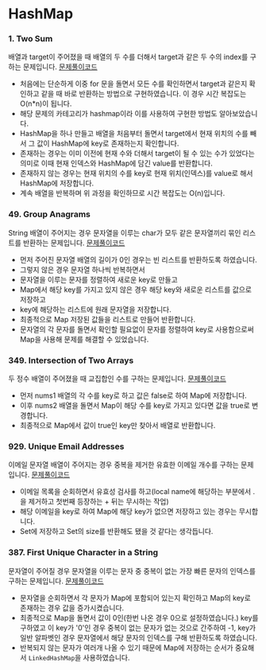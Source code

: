 # HashMap

### 1. Two Sum
배열과 target이 주어졌을 때 배열의 두 수를 더해서 target과 같은 두 수의 index를 구하는 문제입니다.
[문제풀이코드](https://github.com/hanbee1005/AlgorithmStudy/blob/master/Leetcode/202301/TwoSum_1.java)
- 처음에는 단순하게 이중 for 문을 돌면서 모든 수를 확인하면서 target과 같은지 확인하고 같을 때 바로 반환하는 방법으로 구현하였습니다. 이 경우 시간 복잡도는 O(n*n)이 됩니다.
- 해당 문제의 카테고리가 hashmap이라 이를 사용하여 구현한 방법도 알아보았습니다.
- HashMap을 하나 만들고 배열을 처음부터 돌면서 target에서 현재 위치의 수를 빼서 그 값이 HashMap에 key로 존재하는지 확인합니다.
- 존재하는 경우는 이미 이전에 현재 수와 더해서 target이 될 수 있는 수가 있었다는 의미로 이때 현재 인덱스와 HashMap에 담긴 value를 반환합니다.
- 존재하지 않는 경우는 현재 위치의 수를 key로 현재 위치(인덱스)를 value로 해서 HashMap에 저장합니다.
- 계속 배열을 반복하며 위 과정을 확인하므로 시간 복잡도는 O(n)입니다.

### 49. Group Anagrams
String 배열이 주어지는 경우 문자열을 이루는 char가 모두 같은 문자열끼리 묶인 리스트를 반환하는 문제입니다.
[문제풀이코드](https://github.com/hanbee1005/AlgorithmStudy/blob/master/Leetcode/202301/GroupAnagrams_49.java)
- 먼저 주어진 문자열 배열의 길이가 0인 경우는 빈 리스트를 반환하도록 하였습니다.
- 그렇지 않은 경우 문자열 하나씩 반복하면서 
- 문자열을 이루는 문자를 정렬하여 새로운 key로 만들고
- Map에서 해당 key를 가지고 있지 않은 경우 해당 key와 새로운 리스트를 값으로 저장하고
- key에 해당하는 리스트에 원래 문자열을 저장합니다.
- 최종적으로 Map 저장된 값들을 리스트로 만들어 반환합니다.
- 문자열의 각 문자를 돌면서 확인할 필요없이 문자를 정렬하여 key로 사용함으로써 Map을 사용해 문제를 해결할 수 있었습니다.

### 349. Intersection of Two Arrays
두 정수 배열이 주어졌을 때 교집합인 수를 구하는 문제입니다.
[문제풀이코드](https://github.com/hanbee1005/AlgorithmStudy/blob/master/Leetcode/202301/IntersectionOfTwoArrays_349.java)
- 먼저 nums1 배열의 각 수를 key로 하고 값은 false로 하여 Map에 저장합니다.
- 이후 nums2 배열을 돌면서 Map이 해당 수를 key로 가지고 있다면 값을 true로 변경합니다.
- 최종적으로 Map에서 값이 true인 key만 찾아서 배열로 반환합니다.

### 929. Unique Email Addresses
이메일 문자열 배열이 주어지는 경우 중복을 제거한 유효한 이메일 개수를 구하는 문제입니다.
[문제풀이코드](https://github.com/hanbee1005/AlgorithmStudy/blob/master/Leetcode/202301/UniqueEmailAddresses_929.java)
- 이메일 목록을 순회하면서 유효성 검사를 하고(local name에 해당하는 부분에서 .을 제거하고 첫번째 등장하는 + 뒤는 무시하는 작업)
- 해당 이메일을 key로 하여 Map에 해당 key가 없으면 저장하고 있는 경우는 무시합니다.
- Set에 저장하고 Set의 size를 반환해도 됐을 것 같다는 생각듭니다.

### 387. First Unique Character in a String
문자열이 주어질 경우 문자열을 이루는 문자 중 중복이 없는 가장 빠른 문자의 인덱스를 구하는 문제입니다.
[문제풀이코드](https://github.com/hanbee1005/AlgorithmStudy/blob/master/Leetcode/202301/FirstUniqueCharacterInAString_387.java)
- 문자열을 순회하면서 각 문자가 Map에 포함되어 있는지 확인하고 Map의 key로 존재하는 경우 값을 증가시켰습니다.
- 최종적으로 Map을 돌면서 값이 0인(한번 나온 경우 0으로 설정하였습니다.) key를 구하였고 이 key가 '0'인 경우 중복이 없는 문자가 없는 것으로 간주하여 -1, key가 일반 알파벳인 경우 문자열에서 해당 문자의 인덱스를 구해 반환하도록 하였습니다.
- 반복되지 않는 문자가 여러개 나올 수 있기 때문에 Map에 저장하는 순서가 중요해서 ```LinkedHashMap```을 사용하였습니다.